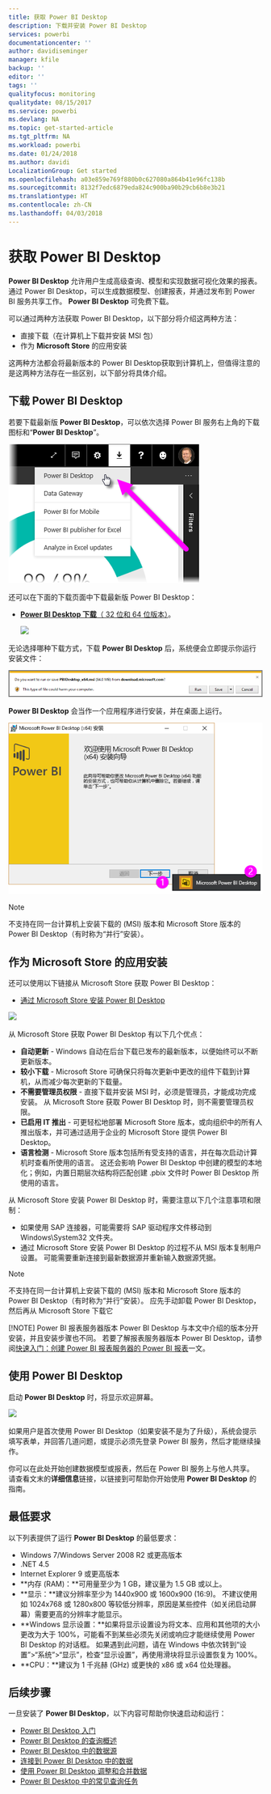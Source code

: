 ```yaml
---
title: 获取 Power BI Desktop
description: 下载并安装 Power BI Desktop
services: powerbi
documentationcenter: ''
author: davidiseminger
manager: kfile
backup: ''
editor: ''
tags: ''
qualityfocus: monitoring
qualitydate: 08/15/2017
ms.service: powerbi
ms.devlang: NA
ms.topic: get-started-article
ms.tgt_pltfrm: NA
ms.workload: powerbi
ms.date: 01/24/2018
ms.author: davidi
LocalizationGroup: Get started
ms.openlocfilehash: a03e859e769f880b0c627080a864b41e96fc138b
ms.sourcegitcommit: 8132f7edc6879eda824c900ba90b29cb6b8e3b21
ms.translationtype: HT
ms.contentlocale: zh-CN
ms.lasthandoff: 04/03/2018
---
```

# <a name="get-power-bi-desktop"></a>获取 Power BI Desktop
**Power BI Desktop** 允许用户生成高级查询、模型和实现数据可视化效果的报表。 通过 Power BI Desktop，可以生成数据模型、创建报表，并通过发布到 Power BI 服务共享工作。  **Power BI Desktop** 可免费下载。

可以通过两种方法获取 Power BI Desktop，以下部分将介绍这两种方法：

* 直接下载（在计算机上下载并安装 MSI 包）
* 作为 **Microsoft Store** 的应用安装

这两种方法都会将最新版本的 Power BI Desktop获取到计算机上，但值得注意的是这两种方法存在一些区别，以下部分将具体介绍。

## <a name="download-power-bi-desktop"></a>下载 Power BI Desktop
若要下载最新版 **Power BI Desktop**，可以依次选择 Power BI 服务右上角的下载图标和“**Power BI Desktop**”。

![](media/desktop-get-the-desktop/getpbid_downloads.png)

还可以在下面的下载页面中下载最新版 Power BI Desktop：

* [**Power BI Desktop 下载**（ 32 位和 64 位版本）](https://powerbi.microsoft.com/desktop)。
  
  [![](media/service-admin-power-bi-security/PBI_Security_01.png)](https://powerbi.microsoft.com/desktop)

无论选择哪种下载方式，下载 **Power BI Desktop** 后，系统便会立即提示你运行安装文件：

![](media/desktop-get-the-desktop/getpbid_3.png)

**Power BI Desktop** 会当作一个应用程序进行安装，并在桌面上运行。

![](media/desktop-get-the-desktop/designer_gsg_install.png)

> [!NOTE]
> 不支持在同一台计算机上安装下载的 (MSI) 版本和 Microsoft Store 版本的 Power BI Desktop（有时称为“并行”安装）。
> 
> 

## <a name="install-as-an-app-from-the-microsoft-store"></a>作为 Microsoft Store 的应用安装
还可以使用以下链接从 Microsoft Store 获取 Power BI Desktop：

* [通过 Microsoft Store 安装 Power BI Desktop](http://aka.ms/pbidesktopstore)

![](media/desktop-get-the-desktop/getpbid_04.png)

从 Microsoft Store 获取 Power BI Desktop 有以下几个优点：

* **自动更新** - Windows 自动在后台下载已发布的最新版本，以便始终可以不断更新版本。
* **较小下载** - Microsoft Store 可确保只将每次更新中更改的组件下载到计算机，从而减少每次更新的下载量。
* **不需要管理员权限** - 直接下载并安装 MSI 时，必须是管理员，才能成功完成安装。 从 Microsoft Store 获取 Power BI Desktop 时，则不需要管理员权限。
* **已启用 IT 推出** - 可更轻松地部署 Microsoft Store 版本，或向组织中的所有人推出版本，并可通过适用于企业的 Microsoft Store 提供 Power BI Desktop。
* **语言检测** - Microsoft Store 版本包括所有受支持的语言，并在每次启动计算机时查看所使用的语言。 这还会影响 Power BI Desktop 中创建的模型的本地化；例如，内置日期层次结构将匹配创建 .pbix 文件时 Power BI Desktop 所使用的语言。

从 Microsoft Store 安装 Power BI Desktop 时，需要注意以下几个注意事项和限制：

* 如果使用 SAP 连接器，可能需要将 SAP 驱动程序文件移动到 Windows\System32 文件夹。
* 通过 Microsoft Store 安装 Power BI Desktop 的过程不从 MSI 版本复制用户设置。 可能需要重新连接到最新数据源并重新输入数据源凭据。 

> [!NOTE]
> 不支持在同一台计算机上安装下载的 (MSI) 版本和 Microsoft Store 版本的 Power BI Desktop（有时称为“并行”安装）。 应先手动卸载 Power BI Desktop，然后再从 Microsoft Store 下载它
> 
> [!NOTE]
> Power BI 报表服务器版本 Power BI Desktop 与本文中介绍的版本分开安装，并且安装步骤也不同。 若要了解报表服务器版本 Power BI Desktop，请参阅[快速入门：创建 Power BI 报表服务器的 Power BI 报表](report-server/quickstart-create-powerbi-report.md)一文。
> 
> 

## <a name="using-power-bi-desktop"></a>使用 Power BI Desktop
启动 **Power BI Desktop** 时，将显示欢迎屏幕。

![](media/desktop-get-the-desktop/getpbid_05.png)

如果用户是首次使用 Power BI Desktop（如果安装不是为了升级），系统会提示填写表单，并回答几道问题，或提示必须先登录 Power BI 服务，然后才能继续操作。

你可以在此处开始创建数据模型或报表，然后在 Power BI 服务上与他人共享。 请查看文末的**详细信息**链接，以链接到可帮助你开始使用 **Power BI Desktop** 的指南。

## <a name="minimum-requirements"></a>最低要求
以下列表提供了运行 **Power BI Desktop** 的最低要求：

* Windows 7/Windows Server 2008 R2 或更高版本
* .NET 4.5
* Internet Explorer 9 或更高版本
* **内存 (RAM)：**可用量至少为 1 GB，建议量为 1.5 GB 或以上。
* **显示：**建议分辨率至少为 1440x900 或 1600x900 (16:9)。 不建议使用如 1024x768 或 1280x800 等较低分辨率，原因是某些控件（如关闭启动屏幕）需要更高的分辨率才能显示。
* **Windows 显示设置：**如果将显示设置设为将文本、应用和其他项的大小更改为大于 100%，可能看不到某些必须先关闭或响应才能继续使用 Power BI Desktop 的对话框。 如果遇到此问题，请在 Windows 中依次转到“设置”>“系统”>“显示”，检查“显示设置”，再使用滑块将显示设置恢复为 100%。
* **CPU：**建议为 1 千兆赫 (GHz) 或更快的 x86 或 x64 位处理器。

## <a name="next-steps"></a>后续步骤
一旦安装了 **Power BI Desktop**，以下内容可帮助你快速启动和运行：

* [Power BI Desktop 入门](desktop-getting-started.md)
* [Power BI Desktop 的查询概述](desktop-query-overview.md)
* [Power BI Desktop 中的数据源](desktop-data-sources.md)
* [连接到 Power BI Desktop 中的数据](desktop-connect-to-data.md)
* [使用 Power BI Desktop 调整和合并数据](desktop-shape-and-combine-data.md)
* [Power BI Desktop 中的常见查询任务](desktop-common-query-tasks.md)   

